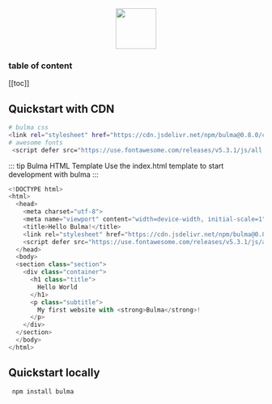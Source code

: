 <div align="center">
    <img src="https://seeklogo.com/images/B/bulma-logo-45B5145BF4-seeklogo.com.png" alt="" height="80" />
</div>


<h3>table of content</h3>

[[toc]]

## Quickstart with CDN

```bash
# bulma css
<link rel="stylesheet" href="https://cdn.jsdelivr.net/npm/bulma@0.8.0/css/bulma.min.css">
# awesome fonts
 <script defer src="https://use.fontawesome.com/releases/v5.3.1/js/all.js"></script>
```

::: tip Bulma HTML Template
Use the index.html template to start development with bulma
:::

```js
<!DOCTYPE html>
<html>
  <head>
    <meta charset="utf-8">
    <meta name="viewport" content="width=device-width, initial-scale=1">
    <title>Hello Bulma!</title>
    <link rel="stylesheet" href="https://cdn.jsdelivr.net/npm/bulma@0.8.0/css/bulma.min.css">
    <script defer src="https://use.fontawesome.com/releases/v5.3.1/js/all.js"></script>
  </head>
  <body>
  <section class="section">
    <div class="container">
      <h1 class="title">
        Hello World
      </h1>
      <p class="subtitle">
        My first website with <strong>Bulma</strong>!
      </p>
    </div>
  </section>
  </body>
</html>
```

## Quickstart locally

```bash
 npm install bulma
```
